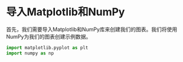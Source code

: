 # 导入Matplotlib和NumPy

首先，我们需要导入Matplotlib和NumPy库来创建我们的图表。我们将使用NumPy为我们的图表创建示例数据。

```python
import matplotlib.pyplot as plt
import numpy as np
```
